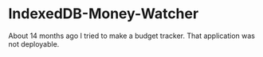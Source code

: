 # IndexedDB-Money-Watcher
About 14 months ago I tried to make a budget tracker. That application was not deployable.
